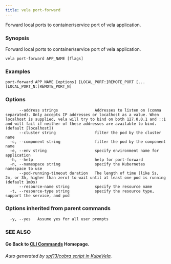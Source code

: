 ```yaml
---
title: vela port-forward
---
```


Forward local ports to container/service port of vela application.

### Synopsis

Forward local ports to container/service port of vela application.

```
vela port-forward APP_NAME [flags]
```

### Examples

```
port-forward APP_NAME [options] [LOCAL_PORT:]REMOTE_PORT [...[LOCAL_PORT_N:]REMOTE_PORT_N]
```

### Options

```
      --address strings                Addresses to listen on (comma separated). Only accepts IP addresses or localhost as a value. When localhost is supplied, vela will try to bind on both 127.0.0.1 and ::1 and will fail if neither of these addresses are available to bind. (default [localhost])
      --cluster string                 filter the pod by the cluster name
  -c, --component string               filter the pod by the component name
  -e, --env string                     specify environment name for application
  -h, --help                           help for port-forward
  -n, --namespace string               specify the Kubernetes namespace to use
      --pod-running-timeout duration   The length of time (like 5s, 2m, or 3h, higher than zero) to wait until at least one pod is running (default 1m0s)
      --resource-name string           specify the resource name
  -t, --resource-type string           specify the resource type, support the service, and pod
```

### Options inherited from parent commands

```
  -y, --yes   Assume yes for all user prompts
```

### SEE ALSO



#### Go Back to [CLI Commands](vela) Homepage.


###### Auto generated by [spf13/cobra script in KubeVela](https://github.com/kubevela/kubevela/tree/master/hack/docgen).
